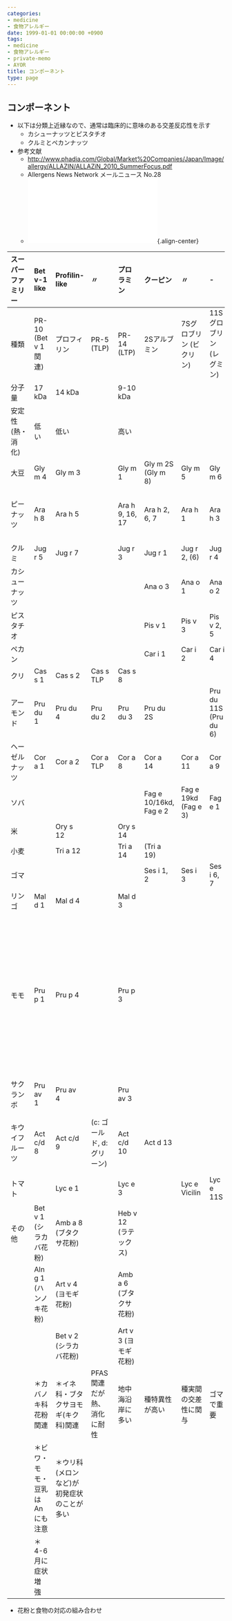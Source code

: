```yaml
---
categories:
- medicine
- 食物アレルギー
date: 1999-01-01 00:00:00 +0900
tags:
- medicine
- 食物アレルギー
- private-memo
- AYOR
title: コンポーネント
type: page
---
```


## コンポーネント

- 以下は分類上近縁なので、通常は臨床的に意味のある交差反応性を示す
  - カシューナッツとピスタチオ
  - クルミとペカンナッツ
- 参考文献
  - <http://www.phadia.com/Global/Market%20Companies/Japan/Image/allergy/ALLAZIN/ALLAZiN_2010_SummerFocus.pdf>
  - Allergens News Network メールニュース No.28
  - ![食物アレルゲンコンポーネント
        アレルギー67(8)](/食物アレルギー/component_67_8_.pdf){.align-center}

|スーパーファミリー |Bet v-1 like |Profilin-like |〃|プロラミン |クーピン |〃|-|-| |
|:----|:----|:----|:----|:----|:----|:----|:----|:----|:----|
|種類 |PR-10 (Bet v 1関連) |プロフィリン |PR-5 (TLP) |PR-14 (LTP) |2Sアルブミン |7Sグロブリン (ビクリン) |11Sグロブリン (レグミン) |オレオシン |その他 |
|分子量 |17 kDa |14 kDa | |9-10 kDa | | | | | |
|安定性(熱・消化) |低い |低い | |高い | | | | | |
|大豆 |Gly m 4|Gly m 3 | |Gly m 1 |Gly m 2S (Gly m 8) |Gly m 5 |Gly m 6 | | |
|ピーナッツ |Ara h 8 |Ara h 5 | |Ara h 9, 16, 17 |Ara h 2, 6, 7 |Ara h 1 |Ara h 3 |Ara h 10, 11, 14, 15 | |
|クルミ |Jug r 5 |Jug r 7 | |Jug r 3 |Jug r 1 |Jug r 2, (6) |Jug r 4 | | |
|カシューナッツ | | | | |Ana o 3 |Ana o 1 |Ana o 2 | | |
|ピスタチオ | | | | |Pis v 1 |Pis v 3 |Pis v 2, 5 | | |
|ペカン | | | | |Car i 1 |Car i 2 |Car i 4 | | |
|クリ |Cas s 1 |Cas s 2 |Cas s TLP |Cas s 8 | | | | | |
|アーモンド |Pru du 1 |Pru du 4 |Pru du 2 |Pru du 3 |Pru du 2S | |Pru du 11S (Pru du 6) | | |
|ヘーゼルナッツ |Cor a 1 |Cor a 2 |Cor a TLP |Cor a 8 |Cor a 14 |Cor a 11 |Cor a 9 |Cor a 12, 13 | |
|ソバ | | | | |Fag e 10/16kd, Fag e 2 |Fag e 19kd (Fag e 3) |Fag e 1 | | |
|米 | |Ory s 12 | |Ory s 14 | | | | | |
|小麦 | |Tri a 12 | |Tri a 14 |(Tri a 19) | | | | |
|ゴマ | | | | |Ses i 1, 2 |Ses i 3 |Ses i 6, 7 |Ses i 4, 5 | |
|リンゴ |Mal d 1 |Mal d 4 | |Mal d 3 | | | | | |
|モモ |Pru p 1 |Pru p 4 | |Pru p 3| | | | |Pru p 7(ピマクレイン GRP): モモAnに関連、ヒノキ科花粉地域に多い |
|サクランボ |Pru av 1 |Pru av 4 | |Pru av 3 | | | | | |
|キウイフルーツ |Act c/d 8 |Act c/d 9 |(c: ゴールド, d: グリーン) |Act c/d 10|Act d 13 | | | |Act d 1 (キウイ単独Anに関連) |
|トマト | |Lyc e 1 | |Lyc e 3 | |Lyc e Vicilin |Lyc e 11S | | |
|その他 |Bet v 1 (シラカバ花粉)|Amb a 8 (ブタクサ花粉)| |Heb v 12 (ラテックス)| | | | |PR-12: Art v 1 |
| |Aln g 1 (ハンノキ花粉) |Art v 4 (ヨモギ花粉)| |Amb a 6 (ブタクサ花粉)| | | | | |
| | |Bet v 2 (シラカバ花粉) | |Art v 3 (ヨモギ花粉) | | | | | |
| |＊カバノキ科花粉関連|＊イネ科・ブタクサヨモギ(キク科)関連|PFAS関連だが熱、消化に耐性 |地中海沿岸に多い |種特異性が高い |種実間の交差性に関与 |ゴマで重要 | | |
| |＊ビワ・モモ・豆乳はAnにも注意|＊ウリ科(メロンなど)が初発症状のことが多い | | | | | | | |
| |＊4-6月に症状増強 | | | | | | | | |

- 花粉と食物の対応の組み合わせ
